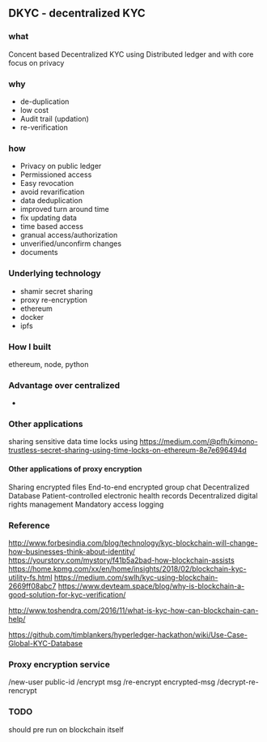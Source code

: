 ## DKYC - decentralized KYC

### what
Concent based Decentralized KYC using Distributed ledger and with core focus on privacy

### why
- de-duplication
- low cost
- Audit trail (updation)
- re-verification

### how


- Privacy on public ledger
- Permissioned access
- Easy revocation
- avoid revarification
- data deduplication
- improved turn around time
- fix updating data
- time based access
- granual access/authorization
- unverified/unconfirm changes
- documents

### Underlying technology

- shamir secret sharing
- proxy re-encryption
- ethereum
- docker
- ipfs

### How I built
ethereum, node, python

### Advantage over centralized

-

### Other applications

sharing sensitive data
time locks using  https://medium.com/@pfh/kimono-trustless-secret-sharing-using-time-locks-on-ethereum-8e7e696494d

#### Other applications of proxy encryption

Sharing encrypted files
End-to-end encrypted group chat
Decentralized Database
Patient-controlled electronic health records
Decentralized digital rights management
Mandatory access logging


### Reference

http://www.forbesindia.com/blog/technology/kyc-blockchain-will-change-how-businesses-think-about-identity/
https://yourstory.com/mystory/f41b5a2bad-how-blockchain-assists
https://home.kpmg.com/xx/en/home/insights/2018/02/blockchain-kyc-utility-fs.html
https://medium.com/swlh/kyc-using-blockchain-2669ff08abc7
https://www.devteam.space/blog/why-is-blockchain-a-good-solution-for-kyc-verification/

http://www.toshendra.com/2016/11/what-is-kyc-how-can-blockchain-can-help/


https://github.com/timblankers/hyperledger-hackathon/wiki/Use-Case-Global-KYC-Database

### Proxy encryption service
/new-user public-id
/encrypt msg
/re-encrypt encrypted-msg
/decrypt-re-rencrypt

### TODO
should pre run on blockchain itself
